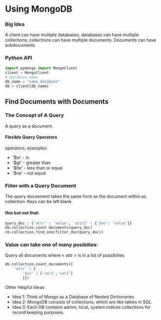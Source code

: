 # Using MongoDB


### Big Idea 

A client can have multiple databases, databases can have multiple collections, 
collections can have multiple documents. Documents can have subdocuments


### Python API 

```python
import pymongo import MongoClient
client = MongoClient
# database name
db_name = "some_database"
db = client[db_name]

````


## Find Documents with Documents 


### The Concept of A Query
A query as a document. 

#### Flexible Query Operators 
operators, examples:
* '$in'  - in 
* '$gt'  - greater than
* '$lte' - less than or equal
* '$ne'  - not equal

### Filter with a Query Document

The query docuement takes the same form as the document within as collection. 
Keys can be left blank.

#### this but not that:

``` python
query_doc : {'attr' : 'value', 'attr2' : {'$ne': 'value'}}
db.collection.count_documents(query_doc)
cb.collection.find_one(filter_doc(query_doc))
```

### Value can take one of many posibilies:

Query all documents where < attr > is in a list of possibilies
``` python
db.collection.count_documents({
	'attr' : {
		'$in' : ['var1','var2']
		}})
```





Other Helpful Ideas

* Idea 1: Think of Mongo as a Database of Nested Dictionaries
* Idea 2: MongoDB consists of collections, which are like tables in SQL.
* Idea 3: Each DB contains admin, local, system.indices collections for record keeping purposes.

